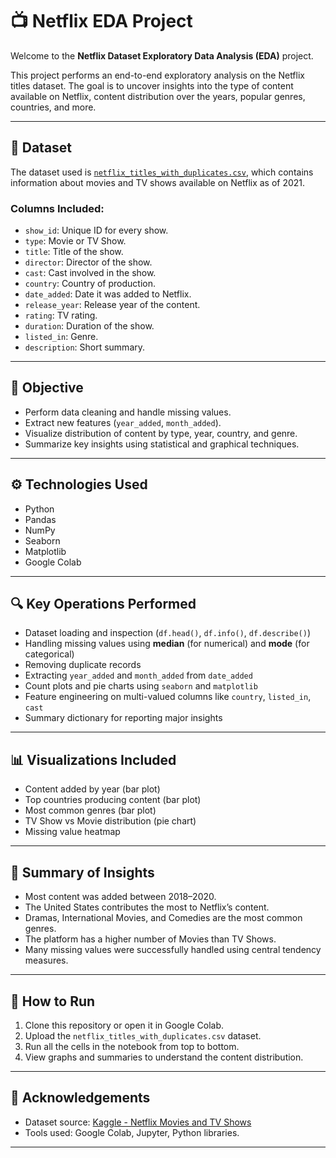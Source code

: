 # 📺 Netflix EDA Project

Welcome to the **Netflix Dataset Exploratory Data Analysis (EDA)** project.

This project performs an end-to-end exploratory analysis on the Netflix titles dataset. The goal is to uncover insights into the type of content available on Netflix, content distribution over the years, popular genres, countries, and more.

---

## 📌 Dataset

The dataset used is [`netflix_titles_with_duplicates.csv`](https://github.com/yashwanth4621v/Netflix-Dataset-EDA/blob/main/netflix_titles_with_duplicates.csv), which contains information about movies and TV shows available on Netflix as of 2021.

### Columns Included:

- `show_id`: Unique ID for every show.
- `type`: Movie or TV Show.
- `title`: Title of the show.
- `director`: Director of the show.
- `cast`: Cast involved in the show.
- `country`: Country of production.
- `date_added`: Date it was added to Netflix.
- `release_year`: Release year of the content.
- `rating`: TV rating.
- `duration`: Duration of the show.
- `listed_in`: Genre.
- `description`: Short summary.

---

## 🧠 Objective

- Perform data cleaning and handle missing values.
- Extract new features (`year_added`, `month_added`).
- Visualize distribution of content by type, year, country, and genre.
- Summarize key insights using statistical and graphical techniques.

---

## ⚙️ Technologies Used

- Python
- Pandas
- NumPy
- Seaborn
- Matplotlib
- Google Colab

---

## 🔍 Key Operations Performed

- Dataset loading and inspection (`df.head()`, `df.info()`, `df.describe()`)
- Handling missing values using **median** (for numerical) and **mode** (for categorical)
- Removing duplicate records
- Extracting `year_added` and `month_added` from `date_added`
- Count plots and pie charts using `seaborn` and `matplotlib`
- Feature engineering on multi-valued columns like `country`, `listed_in`, `cast`
- Summary dictionary for reporting major insights

---

## 📊 Visualizations Included

- Content added by year (bar plot)
- Top countries producing content (bar plot)
- Most common genres (bar plot)
- TV Show vs Movie distribution (pie chart)
- Missing value heatmap

---

## 📌 Summary of Insights

- Most content was added between 2018–2020.
- The United States contributes the most to Netflix’s content.
- Dramas, International Movies, and Comedies are the most common genres.
- The platform has a higher number of Movies than TV Shows.
- Many missing values were successfully handled using central tendency measures.

---

## 📝 How to Run

1. Clone this repository or open it in Google Colab.
2. Upload the `netflix_titles_with_duplicates.csv` dataset.
3. Run all the cells in the notebook from top to bottom.
4. View graphs and summaries to understand the content distribution.

---

## 🤝 Acknowledgements

- Dataset source: [Kaggle - Netflix Movies and TV Shows](https://github.com/yashwanth4621v/Netflix-Dataset-EDA/blob/main/netflix_titles_with_duplicates.csv)
- Tools used: Google Colab, Jupyter, Python libraries.

---

